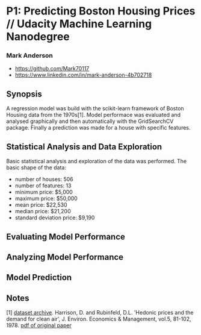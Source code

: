# P1: Predicting Boston Housing Prices // Udacity Machine Learning Nanodegree
### Mark Anderson
 * https://github.com/Mark70117
 * https://www.linkedin.com/in/mark-anderson-4b702718

## Synopsis

A regression model was build with the scikit-learn framework of Boston Housing data from the 1970s[1].
Model performace was evaluated and analysed graphically and then automatically with the GridSearchCV
package.  Finally a prediction was made for a house with specific features.

## Statistical Analysis and Data Exploration

Basic statistical analysis and exploration of the data was performed.  The basic shape of
the data:
 * number of houses: 506
 * number of features: 13
 * minimum price: $5,000
 * maximum price: $50,000
 * mean price: $22,530
 * median price: $21,200
 * standard deviation price: $9,190


## Evaluating Model Performance

## Analyzing Model Performance

## Model Prediction

## Notes
[1] [dataset archive](http://archive.ics.uci.edu/ml/datasets/Housing). 
Harrison, D. and Rubinfeld, D.L.
'Hedonic prices and the demand for clean air', J. Environ. Economics & Management, vol.5, 81-102, 1978.
[pdf of original paper](http://www.colorado.edu/ibs/crs/workshops/R_1-11-2012/root/Harrison_1978.pdf)
